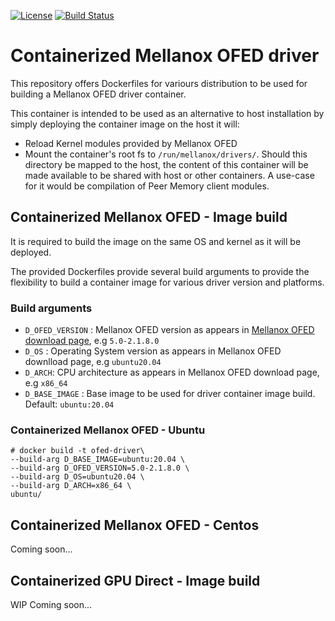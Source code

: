 [![License](https://img.shields.io/badge/License-Apache%202.0-blue.svg)](http://www.apache.org/licenses/LICENSE-2.0)
[![Build Status](https://travis-ci.com/mellanox/ofed-docker.svg?branch=master)](https://travis-ci.com/mellanox/ofed-docker)
# Containerized Mellanox OFED driver

This repository offers Dockerfiles for variours distribution to be used for building a Mellanox OFED driver container.

This container is intended to be used as an alternative to host installation by simply deploying
the container image on the host it will:
* Reload Kernel modules provided by Mellanox OFED
* Mount the container's root fs to `/run/mellanox/drivers/`. Should this directory be mapped to the host,
the content of this container will be made available to be shared with host or other containers. A use-case for it
would be compilation of Peer Memory client modules.


## Containerized Mellanox OFED - Image build

It is required to build the image on the same OS and kernel as it will be deployed.

The provided Dockerfiles provide several build arguments to provide the flexibility to build
a container image for various driver version and platforms.

### Build arguments

- `D_OFED_VERSION` : Mellanox OFED version as appears in [Mellanox OFED download page](https://www.mellanox.com/products/infiniband-drivers/linux/mlnx_ofed),
e.g `5.0-2.1.8.0`
- `D_OS` : Operating System version as appears in Mellanox OFED downlload page, e.g `ubuntu20.04`
- `D_ARCH`: CPU architecture as appears in Mellanox OFED download page, e.g `x86_64`
- `D_BASE_IMAGE` : Base image to be used for driver container image build. Default: `ubuntu:20.04` 

### Containerized Mellanox OFED - Ubuntu

```
# docker build -t ofed-driver\
--build-arg D_BASE_IMAGE=ubuntu:20.04 \
--build-arg D_OFED_VERSION=5.0-2.1.8.0 \
--build-arg D_OS=ubuntu20.04 \
--build-arg D_ARCH=x86_64 \
ubuntu/
```

## Containerized Mellanox OFED - Centos

Coming soon...

## Containerized GPU Direct - Image build

WIP Coming soon...
